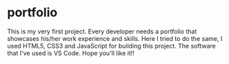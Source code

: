 # portfolio
This is my very first project. Every developer needs a portfolio that showcases his/her work experience and skills. Here I tried to do the same, I used HTML5, CSS3 and JavaScript for building this project. The software that I've used is VS Code. Hope you'll like it!!

